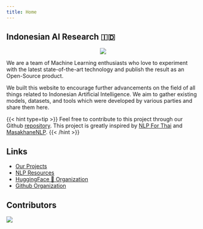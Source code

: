 ```yaml
---
title: Home
---
```


## Indonesian AI Research 🇮🇩

<div style="text-align:center"><img src="images/huggingwayang.png" /></div>

We are a team of Machine Learning enthusiasts who love to experiment with the latest state-of-the-art technology and publish the result as an Open-Source product.

We built this website to encourage further advancements on the field of all things related to Indonesian Artificial Intelligence. We aim to gather existing models, datasets, and tools which were developed by various parties and share them here.

{{< hint type=tip >}}
Feel free to contribute to this project through our Github [repository](https://github.com/indonesian-nlp/nlp-resources).
This project is greatly inspired by [NLP For Thai](https://nlpforthai.com/) and [MasakhaneNLP](https://www.masakhane.io/).
{{< /hint >}}

## Links

- [Our Projects](projects)
- [NLP Resources](nlp-resources)
- [HuggingFace 🤗 Organization](https://huggingface.co/indonesian-nlp/)
- [Github Organization](https://github.com/indonesian-nlp/)

## Contributors

<a href="https://github.com/nlp-id/nlp-id.github.io/graphs/contributors">
  <img src="https://contrib.rocks/image?repo=nlp-id/nlp-id.github.io" />
</a>
